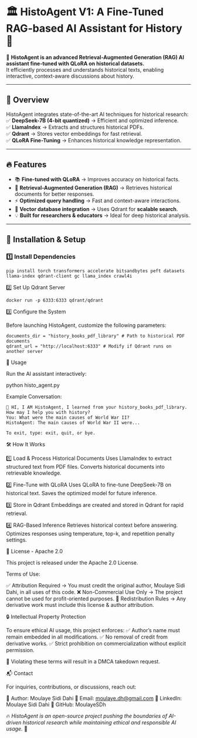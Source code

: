 # 🏛️ HistoAgent V1: A Fine-Tuned RAG-based AI Assistant for History 🧠

🚀 **HistoAgent is an advanced Retrieval-Augmented Generation (RAG) AI assistant fine-tuned with QLoRA on historical datasets.**  
It efficiently processes and understands historical texts, enabling interactive, context-aware discussions about history.  

---

## 📌 Overview  

HistoAgent integrates state-of-the-art AI techniques for historical research:  
✅ **DeepSeek-7B (4-bit quantized)** → Efficient and optimized inference.  
✅ **LlamaIndex** → Extracts and structures historical PDFs.  
✅ **Qdrant** → Stores vector embeddings for fast retrieval.  
✅ **QLoRA Fine-Tuning** → Enhances historical knowledge representation.  

---

## 🔥 Features  

- 📚 **Fine-tuned with QLoRA** → Improves accuracy on historical facts.  
- 🔎 **Retrieval-Augmented Generation (RAG)** → Retrieves historical documents for better responses.  
- ⚡ **Optimized query handling** → Fast and context-aware interactions.  
- 🔗 **Vector database integration** → Uses Qdrant for **scalable search**.  
- 💡 **Built for researchers & educators** → Ideal for deep historical analysis.  

---

## 🚀 Installation & Setup  

### 1️⃣ Install Dependencies  

```
pip install torch transformers accelerate bitsandbytes peft datasets llama-index qdrant-client gc llama_index crawl4i
```
2️⃣ Set Up Qdrant Server
```
docker run -p 6333:6333 qdrant/qdrant
```
3️⃣ Configure the System

Before launching HistoAgent, customize the following parameters:
```
documents_dir = "history_books_pdf_library" # Path to historical PDF documents  
qdrant_url = "http://localhost:6333" # Modify if Qdrant runs on another server

```


📜 Usage

Run the AI assistant interactively:

python histo_agent.py

Example Conversation:
```
🖖 HI, I AM HistoAgent, I learned from your history_books_pdf_library. How may I help you with history?  
You: What were the main causes of World War II?  
HistoAgent: The main causes of World War II were...

To exit, type: exit, quit, or bye.

```


🛠️ How It Works

1️⃣ Load & Process Historical Documents
Uses LlamaIndex to extract structured text from PDF files.
Converts historical documents into retrievable knowledge.

2️⃣ Fine-Tune with QLoRA
Uses QLoRA to fine-tune DeepSeek-7B on historical text.
Saves the optimized model for future inference.

3️⃣ Store in Qdrant
Embeddings are created and stored in Qdrant for rapid retrieval.

4️⃣ RAG-Based Inference
Retrieves historical context before answering.
Optimizes responses using temperature, top-k, and repetition penalty settings.



📜 License - Apache 2.0

This project is released under the Apache 2.0 License.

Terms of Use:

✅ Attribution Required → You must credit the original author, Moulaye Sidi Dahi, in all uses of this code.
❌ Non-Commercial Use Only → The project cannot be used for profit-oriented purposes.
🔗 Redistribution Rules → Any derivative work must include this license & author attribution.



🔒 Intellectual Property Protection

To ensure ethical AI usage, this project enforces:
✅ Author’s name must remain embedded in all modifications.
✅ No removal of credit from derivative works.
✅ Strict prohibition on commercialization without explicit permission.

🔴 Violating these terms will result in a DMCA takedown request.




📬 Contact

For inquiries, contributions, or discussions, reach out:

👤 Author: Moulaye Sidi Dahi
📧 Email: moulaye.dh@gmail.com
🔗 LinkedIn: Moulaye Sidi Dahi
📂 GitHub: MoulayeSDh




🔥 *HistoAgent is an open-source project pushing the boundaries of AI-driven historical research while maintaining ethical and responsible AI usage.* 🚀

